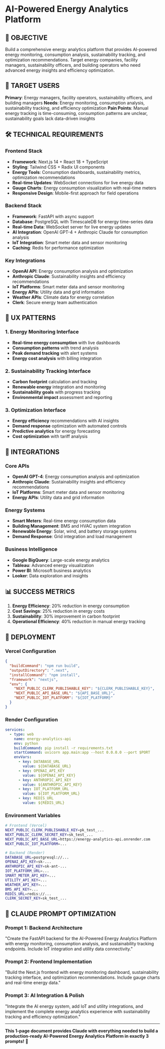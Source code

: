 # AI-Powered Energy Analytics Platform

## 🎯 OBJECTIVE
Build a comprehensive energy analytics platform that provides AI-powered energy monitoring, consumption analysis, sustainability tracking, and optimization recommendations. Target energy companies, facility managers, sustainability officers, and building operators who need advanced energy insights and efficiency optimization.

## 👥 TARGET USERS
**Primary**: Energy managers, facility operators, sustainability officers, and building managers
**Needs**: Energy monitoring, consumption analysis, sustainability tracking, and efficiency optimization
**Pain Points**: Manual energy tracking is time-consuming, consumption patterns are unclear, sustainability goals lack data-driven insights

## 🛠️ TECHNICAL REQUIREMENTS

### Frontend Stack
- **Framework**: Next.js 14 + React 18 + TypeScript
- **Styling**: Tailwind CSS + Radix UI components
- **Energy Tools**: Consumption dashboards, sustainability metrics, optimization recommendations
- **Real-time Updates**: WebSocket connections for live energy data
- **Gauge Charts**: Energy consumption visualization with real-time meters
- **Responsive Design**: Mobile-first approach for field operations

### Backend Stack
- **Framework**: FastAPI with async support
- **Database**: PostgreSQL with TimescaleDB for energy time-series data
- **Real-time Data**: WebSocket server for live energy updates
- **AI Integration**: OpenAI GPT-4 + Anthropic Claude for consumption analysis
- **IoT Integration**: Smart meter data and sensor monitoring
- **Caching**: Redis for performance optimization

### Key Integrations
- **OpenAI API**: Energy consumption analysis and optimization
- **Anthropic Claude**: Sustainability insights and efficiency recommendations
- **IoT Platforms**: Smart meter data and sensor monitoring
- **Energy APIs**: Utility data and grid information
- **Weather APIs**: Climate data for energy correlation
- **Clerk**: Secure energy team authentication

## 🎨 UX PATTERNS

### 1. Energy Monitoring Interface
- **Real-time energy consumption** with live dashboards
- **Consumption patterns** with trend analysis
- **Peak demand tracking** with alert systems
- **Energy cost analysis** with billing integration

### 2. Sustainability Tracking Interface
- **Carbon footprint** calculation and tracking
- **Renewable energy** integration and monitoring
- **Sustainability goals** with progress tracking
- **Environmental impact** assessment and reporting

### 3. Optimization Interface
- **Energy efficiency** recommendations with AI insights
- **Demand response** optimization with automated controls
- **Predictive analytics** for energy forecasting
- **Cost optimization** with tariff analysis

## 🔗 INTEGRATIONS

### Core APIs
- **OpenAI GPT-4**: Energy consumption analysis and optimization
- **Anthropic Claude**: Sustainability insights and efficiency recommendations
- **IoT Platforms**: Smart meter data and sensor monitoring
- **Energy APIs**: Utility data and grid information

### Energy Systems
- **Smart Meters**: Real-time energy consumption data
- **Building Management**: BMS and HVAC system integration
- **Renewable Energy**: Solar, wind, and battery storage systems
- **Demand Response**: Grid integration and load management

### Business Intelligence
- **Google BigQuery**: Large-scale energy analytics
- **Tableau**: Advanced energy visualization
- **Power BI**: Microsoft business analytics
- **Looker**: Data exploration and insights

## 📊 SUCCESS METRICS
1. **Energy Efficiency**: 20% reduction in energy consumption
2. **Cost Savings**: 25% reduction in energy costs
3. **Sustainability**: 30% improvement in carbon footprint
4. **Operational Efficiency**: 40% reduction in manual energy tracking

## 🚀 DEPLOYMENT

### Vercel Configuration
```json
{
  "buildCommand": "npm run build",
  "outputDirectory": ".next",
  "installCommand": "npm install",
  "framework": "nextjs",
  "env": {
    "NEXT_PUBLIC_CLERK_PUBLISHABLE_KEY": "${CLERK_PUBLISHABLE_KEY}",
    "NEXT_PUBLIC_API_BASE_URL": "${API_BASE_URL}",
    "NEXT_PUBLIC_IOT_PLATFORM": "${IOT_PLATFORM}"
  }
}
```

### Render Configuration
```yaml
services:
  - type: web
    name: energy-analytics-api
    env: python
    buildCommand: pip install -r requirements.txt
    startCommand: uvicorn app.main:app --host 0.0.0.0 --port $PORT
    envVars:
      - key: DATABASE_URL
        value: ${DATABASE_URL}
      - key: OPENAI_API_KEY
        value: ${OPENAI_API_KEY}
      - key: ANTHROPIC_API_KEY
        value: ${ANTHROPIC_API_KEY}
      - key: IOT_PLATFORM_URL
        value: ${IOT_PLATFORM_URL}
      - key: REDIS_URL
        value: ${REDIS_URL}
```

### Environment Variables
```bash
# Frontend (Vercel)
NEXT_PUBLIC_CLERK_PUBLISHABLE_KEY=pk_test_...
NEXT_PUBLIC_CLERK_SECRET_KEY=sk_test_...
NEXT_PUBLIC_API_BASE_URL=https://energy-analytics-api.onrender.com
NEXT_PUBLIC_IOT_PLATFORM=...

# Backend (Render)
DATABASE_URL=postgresql://...
OPENAI_API_KEY=sk-...
ANTHROPIC_API_KEY=sk-ant-...
IOT_PLATFORM_URL=...
SMART_METER_API_KEY=...
UTILITY_API_KEY=...
WEATHER_API_KEY=...
BMS_API_KEY=...
REDIS_URL=redis://...
CLERK_SECRET_KEY=sk_test_...
```

## 🎯 CLAUDE PROMPT OPTIMIZATION

### Prompt 1: Backend Architecture
"Create the FastAPI backend for the AI-Powered Energy Analytics Platform with energy monitoring, consumption analysis, and sustainability tracking endpoints. Include IoT integration and utility data connectivity."

### Prompt 2: Frontend Implementation
"Build the Next.js frontend with energy monitoring dashboard, sustainability tracking interface, and optimization recommendations. Include gauge charts and real-time energy data."

### Prompt 3: AI Integration & Polish
"Integrate the AI energy system, add IoT and utility integrations, and implement the complete energy analytics experience with sustainability tracking and efficiency optimization."

---

**This 1-page document provides Claude with everything needed to build a production-ready AI-Powered Energy Analytics Platform in exactly 3 prompts!** 🚀
